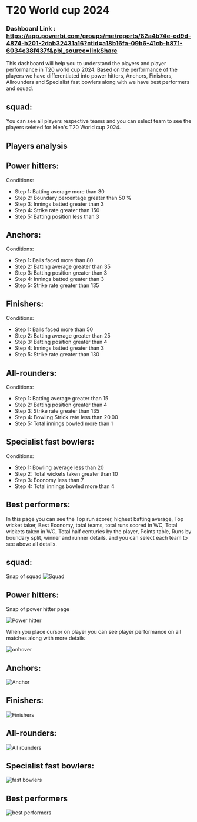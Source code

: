 
# T20 World cup 2024

### Dashboard Link : https://app.powerbi.com/groups/me/reports/82a4b74e-cd9d-4874-b201-2dab32431a16?ctid=a18b16fa-09b6-41cb-b871-6034e38f437f&pbi_source=linkShare

This dashboard will help you to understand the players and player performance in T20 world cup 2024. Based on the performance of the players we have differentiated into power hitters, Anchors, Finishers, Allrounders and Specialist fast bowlers along with we have best performers and squad.

## squad:

You can see all players respective teams and you can select team  to see the players seleted for Men's T20 World cup 2024.

## Players analysis

## Power hitters:  
Conditions: 

- Step 1: Batting average more than 30
- Step 2: Boundary percentage greater than 50 %
- Step 3: Innings batted greater than 3
- Step 4: Strike rate greater than 150
- Step 5: Batting position less than 3

## Anchors:
Conditions:

- Step 1: Balls faced more than 80
- Step 2: Batting average greater than 35
- Step 3: Batting position greater than 3
- Step 4: Innings batted greater than 3
- Step 5: Strike rate greater than 135

## Finishers:
Conditions:
- Step 1: Balls faced more than 50
- Step 2: Batting average greater than 25
- Step 3: Batting position greater than 4
- Step 4: Innings batted greater than 3
- Step 5: Strike rate greater than 130

## All-rounders:
Conditions:
- Step 1: Batting average greater than 15
- Step 2: Batting position greater than 4
- Step 3: Strike rate greater than 135
- Step 4: Bowling Strick rate less than 20.00
- Step 5: Total innings bowled more than 1

## Specialist fast bowlers:
Conditions:
- Step 1: Bowling average less than 20
- Step 2: Total wickets taken greater than 10
- Step 3: Economy less than 7
- Step 4: Total innings bowled more than 4

## Best performers:

In this page you can see the 
Top run scorer, highest batting average, Top wicket taker, Best Economy, total teams, total runs scored in WC, Total wickets taken in WC, Total half centuries by the player, Points table, Runs by boundary split, winner and runner details. 
and you can select each team to see above all details.

## squad:
Snap of squad 
![Squad](https://github.com/user-attachments/assets/15424f87-d432-4771-aff8-28cff52b56b7)


## Power hitters:  

Snap of power hitter page

![Power hitter](https://github.com/user-attachments/assets/d378bfdc-f4fd-4344-b390-c0d8d5ea2111)
 
When you place cursor on player you can see player performance on all matches along with more details 

![onhover](https://github.com/user-attachments/assets/82a70b74-f0cf-4b91-b3dd-69d75ca133b1)


## Anchors:

![Anchor](https://github.com/user-attachments/assets/ca0e7d61-b89d-4b66-bf7c-74f5f2a53050)


## Finishers:

![Finishers](https://github.com/user-attachments/assets/f8e67e9a-01aa-4299-b885-fda9641583fb)

## All-rounders:

![All rounders](https://github.com/user-attachments/assets/c0114f5c-3390-456c-b4aa-f899d3ca25aa)


## Specialist fast bowlers:

![fast bowlers](https://github.com/user-attachments/assets/4fb4e6ed-8951-4b3c-bcfe-74a7432037dd)


## Best performers

![best performers](https://github.com/user-attachments/assets/f5b3fb97-093d-437f-98af-eb1070d0484a)


